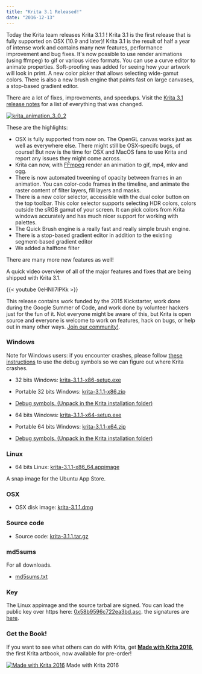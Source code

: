 ```yaml
---
title: "Krita 3.1 Released!"
date: "2016-12-13"
---
```


Today the Krita team releases Krita 3.1.1 ! Krita 3.1 is the first release that is fully supported on OSX (10.9 and later)! Krita 3.1 is the result of half a year of intense work and contains many new features, performance improvement and bug fixes. It's now possible to use render animations (using ffmpeg) to gif or various video formats. You can use a curve editor to animate properties. Soft-proofing was added for seeing how your artwork will look in print. A new color picker that allows selecting wide-gamut colors. There is also a new brush engine that paints fast on large canvases, a stop-based gradient editor.

There are a lot of fixes, improvements, and speedups. Visit the [Krita 3.1 release notes](/release-notes-for-krita-3-1/) for a list of everything that was changed.

[![krita_animation_3_0_2](/images/posts/2016/krita_animation_3_0_2-1024x826.gif)](/images/posts/2016/krita_animation_3_0_2.gif)

These are the highlights:

- OSX is fully supported from now on. The OpenGL canvas works just as well as everywhere else. There might still be OSX-specifc bugs, of course! But now is the time for OSX and MacOS fans to use Krita and report any issues they might come across.
- Krita can now, with [FFmpeg](https://ffmpeg.org) render an animation to gif, mp4, mkv and ogg.
- There is now automated tweening of opacity between frames in an animation. You can color-code frames in the timeline, and animate the raster content of filter layers, fill layers and masks.
- There is a new color selector, accessible with the dual color button on the top toolbar. This color selector supports selecting HDR colors, colors outside the sRGB gamut of your screen. It can pick colors from Krita windows accurately and has much nicer support for working with palettes.
- The Quick Brush engine is a really fast and really simple brush engine.
- There is a stop-based gradient editor in addition to the existing segment-based gradient editor
- We added a halftone filter

There are many more new features as well!

A quick video overview of all of the major features and fixes that are being shipped with Krita 3.1.

{{< youtube 0eHNll7lPKk >}}

This release contains work funded by the 2015 Kickstarter, work done during the Google Summer of Code, and work done by volunteer hackers just for the fun of it. Not everyone might be aware of this, but Krita is open source and everyone is welcome to work on features, hack on bugs, or help out in many other ways. [Join our community!](/get-involved/overview/).

### Windows

Note for Windows users: if you encounter crashes, please follow [these instructions](https://docs.krita.org/Dr._Mingw_debugger) to use the debug symbols so we can figure out where Krita crashes.

- 32 bits Windows: [krita-3.1.1-x86-setup.exe](http://download.kde.org/stable/krita/3.1.1/krita-3.1.1-x86-setup.exe)
- Portable 32 bits Windows: [krita-3.1.1-x86.zip](http://download.kde.org/stable/krita/3.1.1/krita-3.1.1-x86.zip)
- [Debug symbols. (Unpack in the Krita installation folder)](http://download.kde.org/stable/krita/3.1.1/krita-3.1.1-x86-dbg.zip)

- 64 bits Windows: [krita-3.1.1-x64-setup.exe](http://download.kde.org/stable/krita/3.1.1/krita-3.1.1-x64-setup.exe)
- Portable 64 bits Windows: [krita-3.1.1-x64.zip](http://download.kde.org/stable/krita/3.1.1/krita-3.1.1-x64.zip)
- [Debug symbols. (Unpack in the Krita installation folder)](http://download.kde.org/stable/krita/3.1.1/krita-3.1.1-x64-dbg.zip)

### Linux

- 64 bits Linux: [krita-3.1.1-x86\_64.appimage](http://download.kde.org/stable/krita/3.1.1/krita-3.1.1-x86_64.appimage)

A snap image for the Ubuntu App Store.

### OSX

- OSX disk image: [krita-3.1.1.dmg](http://download.kde.org/stable/krita/3.1.1/krita-3.1.1.dmg)

### Source code

- Source code: [krita-3.1.1.tar.gz](http://download.kde.org/stable/krita/3.1.1/krita-3.1.1.tar.gz)

### md5sums

For all downloads.

- [md5sums.txt](http://download.kde.org/stable/krita/3.1.1/md5sums.txt)

### Key

The Linux appimage and the source tarbal are signed. You can load the public key over https here: [0x58b9596c722ea3bd.asc](https://share.kde.org/index.php/s/fJ99V5mZvuyD0z8). the signatures are [here](http://download.kde.org/stable/krita/3.1.1).

### Get the Book!

If you want to see what others can do with Krita, get [**Made with Krita 2016**](/item/made-with-krita-2016-the-krita-artbook/), the first Krita artbook, now available for pre-order!

[![Made with Krita 2016](/images/posts/2016/cover_small-217x300.png)](/images/posts/2016/cover_small.png) Made with Krita 2016
